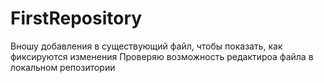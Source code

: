 # FirstRepository
Вношу добавления в существующий файл, чтобы показать, как фиксируются изменения
Проверяю  возможность редактироа файла в локальном репозитории
